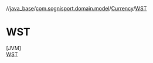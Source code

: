 //[java_base](../../../../index.md)/[com.sognisport.domain.model](../../index.md)/[Currency](../index.md)/[WST](index.md)

# WST

[JVM]\
[WST](index.md)
